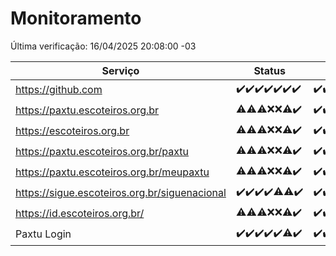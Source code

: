 # Monitoramento

Última verificação: 16/04/2025 20:08:00 -03

|Serviço|Status|Últimas 24h|
|---|---|---|
|https://github.com|<span title="2025-04-09: OK=23">✔️</span><span title="2025-04-10: OK=23">✔️</span><span title="2025-04-11: OK=23">✔️</span><span title="2025-04-12: OK=23">✔️</span><span title="2025-04-13: OK=21">✔️</span><span title="2025-04-14: OK=23">✔️</span><span title="2025-04-15: OK=22">✔️</span>|<span title="15/04/2025 20:08:00 -03 : 200">✔️</span><span title="15/04/2025 21:45:00 -03 : 200">✔️</span><span title="15/04/2025 23:22:00 -03 : 200">✔️</span><span title="16/04/2025 00:29:00 -03 : 200">✔️</span><span title="16/04/2025 01:11:00 -03 : 200">✔️</span><span title="16/04/2025 02:10:00 -03 : 200">✔️</span><span title="16/04/2025 03:13:00 -03 : 200">✔️</span><span title="16/04/2025 04:09:00 -03 : 200">✔️</span><span title="16/04/2025 05:13:00 -03 : 200">✔️</span><span title="16/04/2025 06:10:00 -03 : 200">✔️</span><span title="16/04/2025 07:10:00 -03 : 200">✔️</span><span title="16/04/2025 08:07:00 -03 : 200">✔️</span><span title="16/04/2025 09:17:00 -03 : 200">✔️</span><span title="16/04/2025 10:21:00 -03 : 200">✔️</span><span title="16/04/2025 11:09:00 -03 : 200">✔️</span><span title="16/04/2025 12:09:00 -03 : 200">✔️</span><span title="16/04/2025 13:11:00 -03 : 200">✔️</span><span title="16/04/2025 14:08:00 -03 : 200">✔️</span><span title="16/04/2025 15:12:00 -03 : 200">✔️</span><span title="16/04/2025 16:07:00 -03 : 200">✔️</span><span title="16/04/2025 17:10:00 -03 : 200">✔️</span><span title="16/04/2025 18:08:00 -03 : 200">✔️</span><span title="16/04/2025 19:08:00 -03 : 200">✔️</span><span title="16/04/2025 20:08:00 -03 : 200">✔️</span>|
|https://paxtu.escoteiros.org.br|<span title="2025-04-09: OK=15, Falhas=8">⚠️</span><span title="2025-04-10: OK=19, Falhas=4">⚠️</span><span title="2025-04-11: OK=17, Falhas=6">⚠️</span><span title="2025-04-12: Falhas=23">❌</span><span title="2025-04-13: Falhas=21">❌</span><span title="2025-04-14: OK=4, Falhas=19">⚠️</span><span title="2025-04-15: OK=22">✔️</span>|<span title="15/04/2025 20:08:00 -03 : 200">✔️</span><span title="15/04/2025 21:45:00 -03 : 200">✔️</span><span title="15/04/2025 23:22:00 -03 : 200">✔️</span><span title="16/04/2025 00:29:00 -03 : 200">✔️</span><span title="16/04/2025 01:11:00 -03 : 200">✔️</span><span title="16/04/2025 02:10:00 -03 : 200">✔️</span><span title="16/04/2025 03:13:00 -03 : 200">✔️</span><span title="16/04/2025 04:09:00 -03 : 200">✔️</span><span title="16/04/2025 05:13:00 -03 : 200">✔️</span><span title="16/04/2025 06:10:00 -03 : 200">✔️</span><span title="16/04/2025 07:10:00 -03 : 200">✔️</span><span title="16/04/2025 08:07:00 -03 : 200">✔️</span><span title="16/04/2025 09:17:00 -03 : 200">✔️</span><span title="16/04/2025 10:21:00 -03 : 200">✔️</span><span title="16/04/2025 11:09:00 -03 : 200">✔️</span><span title="16/04/2025 12:09:00 -03 : 200">✔️</span><span title="16/04/2025 13:11:00 -03 : 200">✔️</span><span title="16/04/2025 14:08:00 -03 : 200">✔️</span><span title="16/04/2025 15:12:00 -03 : 200">✔️</span><span title="16/04/2025 16:07:00 -03 : 200">✔️</span><span title="16/04/2025 17:10:00 -03 : 200">✔️</span><span title="16/04/2025 18:08:00 -03 : 200">✔️</span><span title="16/04/2025 19:08:00 -03 : 200">✔️</span><span title="16/04/2025 20:08:00 -03 : 200">✔️</span>|
|https://escoteiros.org.br|<span title="2025-04-09: OK=6, Falhas=17">⚠️</span><span title="2025-04-10: OK=15, Falhas=8">⚠️</span><span title="2025-04-11: OK=17, Falhas=6">⚠️</span><span title="2025-04-12: Falhas=23">❌</span><span title="2025-04-13: Falhas=21">❌</span><span title="2025-04-14: OK=3, Falhas=20">⚠️</span><span title="2025-04-15: OK=22">✔️</span>|<span title="15/04/2025 20:08:00 -03 : 200">✔️</span><span title="15/04/2025 21:45:00 -03 : 200">✔️</span><span title="15/04/2025 23:22:00 -03 : 200">✔️</span><span title="16/04/2025 00:29:00 -03 : 200">✔️</span><span title="16/04/2025 01:11:00 -03 : 200">✔️</span><span title="16/04/2025 02:10:00 -03 : 200">✔️</span><span title="16/04/2025 03:13:00 -03 : 200">✔️</span><span title="16/04/2025 04:09:00 -03 : 200">✔️</span><span title="16/04/2025 05:13:00 -03 : 200">✔️</span><span title="16/04/2025 06:10:00 -03 : 200">✔️</span><span title="16/04/2025 07:10:00 -03 : 200">✔️</span><span title="16/04/2025 08:07:00 -03 : 0">❌</span><span title="16/04/2025 09:17:00 -03 : 200">✔️</span><span title="16/04/2025 10:21:00 -03 : 200">✔️</span><span title="16/04/2025 11:09:00 -03 : 200">✔️</span><span title="16/04/2025 12:09:00 -03 : 200">✔️</span><span title="16/04/2025 13:11:00 -03 : 200">✔️</span><span title="16/04/2025 14:08:00 -03 : 200">✔️</span><span title="16/04/2025 15:12:00 -03 : 200">✔️</span><span title="16/04/2025 16:07:00 -03 : 200">✔️</span><span title="16/04/2025 17:10:00 -03 : 200">✔️</span><span title="16/04/2025 18:08:00 -03 : 200">✔️</span><span title="16/04/2025 19:08:00 -03 : 200">✔️</span><span title="16/04/2025 20:08:00 -03 : 200">✔️</span>|
|https://paxtu.escoteiros.org.br/paxtu|<span title="2025-04-09: OK=6, Falhas=17">⚠️</span><span title="2025-04-10: OK=18, Falhas=5">⚠️</span><span title="2025-04-11: OK=18, Falhas=5">⚠️</span><span title="2025-04-12: Falhas=23">❌</span><span title="2025-04-13: Falhas=21">❌</span><span title="2025-04-14: OK=7, Falhas=16">⚠️</span><span title="2025-04-15: OK=22">✔️</span>|<span title="15/04/2025 20:08:00 -03 : 200">✔️</span><span title="15/04/2025 21:45:00 -03 : 200">✔️</span><span title="15/04/2025 23:22:00 -03 : 200">✔️</span><span title="16/04/2025 00:29:00 -03 : 200">✔️</span><span title="16/04/2025 01:11:00 -03 : 200">✔️</span><span title="16/04/2025 02:10:00 -03 : 200">✔️</span><span title="16/04/2025 03:13:00 -03 : 200">✔️</span><span title="16/04/2025 04:09:00 -03 : 200">✔️</span><span title="16/04/2025 05:13:00 -03 : 200">✔️</span><span title="16/04/2025 06:10:00 -03 : 200">✔️</span><span title="16/04/2025 07:10:00 -03 : 200">✔️</span><span title="16/04/2025 08:07:00 -03 : 200">✔️</span><span title="16/04/2025 09:17:00 -03 : 200">✔️</span><span title="16/04/2025 10:21:00 -03 : 200">✔️</span><span title="16/04/2025 11:09:00 -03 : 200">✔️</span><span title="16/04/2025 12:09:00 -03 : 200">✔️</span><span title="16/04/2025 13:11:00 -03 : 200">✔️</span><span title="16/04/2025 14:08:00 -03 : 200">✔️</span><span title="16/04/2025 15:12:00 -03 : 200">✔️</span><span title="16/04/2025 16:07:00 -03 : 200">✔️</span><span title="16/04/2025 17:10:00 -03 : 200">✔️</span><span title="16/04/2025 18:08:00 -03 : 200">✔️</span><span title="16/04/2025 19:08:00 -03 : 200">✔️</span><span title="16/04/2025 20:08:00 -03 : 200">✔️</span>|
|https://paxtu.escoteiros.org.br/meupaxtu|<span title="2025-04-09: OK=7, Falhas=16">⚠️</span><span title="2025-04-10: OK=15, Falhas=8">⚠️</span><span title="2025-04-11: OK=17, Falhas=6">⚠️</span><span title="2025-04-12: Falhas=23">❌</span><span title="2025-04-13: Falhas=21">❌</span><span title="2025-04-14: OK=5, Falhas=18">⚠️</span><span title="2025-04-15: OK=22">✔️</span>|<span title="15/04/2025 20:08:00 -03 : 200">✔️</span><span title="15/04/2025 21:45:00 -03 : 200">✔️</span><span title="15/04/2025 23:22:00 -03 : 200">✔️</span><span title="16/04/2025 00:29:00 -03 : 200">✔️</span><span title="16/04/2025 01:11:00 -03 : 200">✔️</span><span title="16/04/2025 02:10:00 -03 : 200">✔️</span><span title="16/04/2025 03:13:00 -03 : 200">✔️</span><span title="16/04/2025 04:09:00 -03 : 200">✔️</span><span title="16/04/2025 05:13:00 -03 : 200">✔️</span><span title="16/04/2025 06:10:00 -03 : 200">✔️</span><span title="16/04/2025 07:10:00 -03 : 200">✔️</span><span title="16/04/2025 08:07:00 -03 : 200">✔️</span><span title="16/04/2025 09:17:00 -03 : 200">✔️</span><span title="16/04/2025 10:21:00 -03 : 200">✔️</span><span title="16/04/2025 11:09:00 -03 : 200">✔️</span><span title="16/04/2025 12:10:00 -03 : 200">✔️</span><span title="16/04/2025 13:11:00 -03 : 200">✔️</span><span title="16/04/2025 14:08:00 -03 : 200">✔️</span><span title="16/04/2025 15:12:00 -03 : 200">✔️</span><span title="16/04/2025 16:07:00 -03 : 200">✔️</span><span title="16/04/2025 17:10:00 -03 : 200">✔️</span><span title="16/04/2025 18:08:00 -03 : 200">✔️</span><span title="16/04/2025 19:08:00 -03 : 200">✔️</span><span title="16/04/2025 20:08:00 -03 : 200">✔️</span>|
|https://sigue.escoteiros.org.br/siguenacional|<span title="2025-04-09: OK=23">✔️</span><span title="2025-04-10: OK=23">✔️</span><span title="2025-04-11: OK=23">✔️</span><span title="2025-04-12: OK=23">✔️</span><span title="2025-04-13: OK=20, Falhas=1">⚠️</span><span title="2025-04-14: OK=22, Falhas=1">⚠️</span><span title="2025-04-15: OK=22">✔️</span>|<span title="15/04/2025 20:08:00 -03 : 200">✔️</span><span title="15/04/2025 21:45:00 -03 : 200">✔️</span><span title="15/04/2025 23:22:00 -03 : 200">✔️</span><span title="16/04/2025 00:29:00 -03 : 200">✔️</span><span title="16/04/2025 01:11:00 -03 : 200">✔️</span><span title="16/04/2025 02:10:00 -03 : 200">✔️</span><span title="16/04/2025 03:13:00 -03 : 200">✔️</span><span title="16/04/2025 04:09:00 -03 : 200">✔️</span><span title="16/04/2025 05:13:00 -03 : 200">✔️</span><span title="16/04/2025 06:10:00 -03 : 200">✔️</span><span title="16/04/2025 07:10:00 -03 : 200">✔️</span><span title="16/04/2025 08:07:00 -03 : 200">✔️</span><span title="16/04/2025 09:17:00 -03 : 200">✔️</span><span title="16/04/2025 10:21:00 -03 : 200">✔️</span><span title="16/04/2025 11:09:00 -03 : 200">✔️</span><span title="16/04/2025 12:10:00 -03 : 200">✔️</span><span title="16/04/2025 13:11:00 -03 : 200">✔️</span><span title="16/04/2025 14:08:00 -03 : 200">✔️</span><span title="16/04/2025 15:12:00 -03 : 200">✔️</span><span title="16/04/2025 16:07:00 -03 : 200">✔️</span><span title="16/04/2025 17:10:00 -03 : 200">✔️</span><span title="16/04/2025 18:08:00 -03 : 200">✔️</span><span title="16/04/2025 19:08:00 -03 : 200">✔️</span><span title="16/04/2025 20:08:00 -03 : 200">✔️</span>|
|https://id.escoteiros.org.br/|<span title="2025-04-09: OK=11, Falhas=12">⚠️</span><span title="2025-04-10: OK=18, Falhas=5">⚠️</span><span title="2025-04-11: OK=18, Falhas=5">⚠️</span><span title="2025-04-12: Falhas=23">❌</span><span title="2025-04-13: Falhas=21">❌</span><span title="2025-04-14: OK=3, Falhas=20">⚠️</span><span title="2025-04-15: OK=22">✔️</span>|<span title="15/04/2025 20:08:00 -03 : 200">✔️</span><span title="15/04/2025 21:45:00 -03 : 200">✔️</span><span title="15/04/2025 23:22:00 -03 : 200">✔️</span><span title="16/04/2025 00:29:00 -03 : 200">✔️</span><span title="16/04/2025 01:11:00 -03 : 200">✔️</span><span title="16/04/2025 02:10:00 -03 : 200">✔️</span><span title="16/04/2025 03:13:00 -03 : 200">✔️</span><span title="16/04/2025 04:09:00 -03 : 200">✔️</span><span title="16/04/2025 05:13:00 -03 : 200">✔️</span><span title="16/04/2025 06:10:00 -03 : 200">✔️</span><span title="16/04/2025 07:10:00 -03 : 200">✔️</span><span title="16/04/2025 08:07:00 -03 : 200">✔️</span><span title="16/04/2025 09:17:00 -03 : 200">✔️</span><span title="16/04/2025 10:21:00 -03 : 200">✔️</span><span title="16/04/2025 11:09:00 -03 : 200">✔️</span><span title="16/04/2025 12:10:00 -03 : 200">✔️</span><span title="16/04/2025 13:11:00 -03 : 200">✔️</span><span title="16/04/2025 14:08:00 -03 : 200">✔️</span><span title="16/04/2025 15:12:00 -03 : 200">✔️</span><span title="16/04/2025 16:07:00 -03 : 200">✔️</span><span title="16/04/2025 17:10:00 -03 : 200">✔️</span><span title="16/04/2025 18:08:00 -03 : 200">✔️</span><span title="16/04/2025 19:08:00 -03 : 200">✔️</span><span title="16/04/2025 20:08:00 -03 : 200">✔️</span>|
|Paxtu Login|<span title="2025-04-09: OK=23">✔️</span><span title="2025-04-10: OK=23">✔️</span><span title="2025-04-11: OK=23">✔️</span><span title="2025-04-12: OK=23">✔️</span><span title="2025-04-13: OK=21">✔️</span><span title="2025-04-14: OK=22, Falhas=1">⚠️</span><span title="2025-04-15: OK=22">✔️</span>|<span title="15/04/2025 20:08:00 -03 : 200">✔️</span><span title="15/04/2025 21:45:00 -03 : 200">✔️</span><span title="15/04/2025 23:22:00 -03 : 200">✔️</span><span title="16/04/2025 00:29:00 -03 : 200">✔️</span><span title="16/04/2025 01:11:00 -03 : 200">✔️</span><span title="16/04/2025 02:10:00 -03 : 200">✔️</span><span title="16/04/2025 03:13:00 -03 : 200">✔️</span><span title="16/04/2025 04:09:00 -03 : 200">✔️</span><span title="16/04/2025 05:13:00 -03 : 200">✔️</span><span title="16/04/2025 06:10:00 -03 : 200">✔️</span><span title="16/04/2025 07:10:00 -03 : 200">✔️</span><span title="16/04/2025 08:07:00 -03 : 200">✔️</span><span title="16/04/2025 09:17:00 -03 : 200">✔️</span><span title="16/04/2025 10:21:00 -03 : 200">✔️</span><span title="16/04/2025 11:09:00 -03 : 200">✔️</span><span title="16/04/2025 12:10:00 -03 : 200">✔️</span><span title="16/04/2025 13:11:00 -03 : 200">✔️</span><span title="16/04/2025 14:08:00 -03 : 200">✔️</span><span title="16/04/2025 15:12:00 -03 : 200">✔️</span><span title="16/04/2025 16:07:00 -03 : 200">✔️</span><span title="16/04/2025 17:10:00 -03 : 200">✔️</span><span title="16/04/2025 18:08:00 -03 : 200">✔️</span><span title="16/04/2025 19:08:00 -03 : 200">✔️</span><span title="16/04/2025 20:08:00 -03 : 200">✔️</span>|
